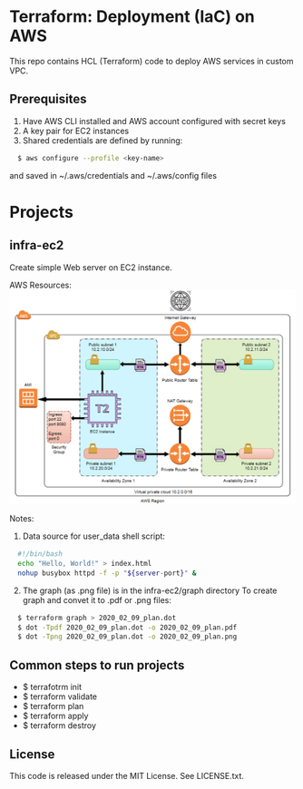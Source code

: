 # Terraform: Deployment (IaC) on AWS

This repo contains HCL (Terraform) code to deploy AWS services in custom VPC.

## Prerequisites ##
  1. Have AWS CLI installed and AWS account configured with secret keys
  2. A key pair for EC2 instances
  3. Shared credentials are defined by running:
``` bash
  $ aws configure --profile <key-name>
```  
and saved in ~/.aws/credentials and ~/.aws/config files

# Projects #

## infra-ec2 ## 
Create simple Web server on EC2 instance.<br>

AWS Resources: 
![alt text](https://github.com/serg239/terraform/blob/master/aws/infra-ec2/graph/infra-ec2.png "AWS Resources")

Notes:
1. Data source for user_data shell script:
```bash  
  #!/bin/bash
  echo "Hello, World!" > index.html
  nohup busybox httpd -f -p "${server-port}" &
```

2. The graph (as .png file) is in the infra-ec2/graph directory
  To create graph and convet it to .pdf or .png files:
```bash
  $ terraform graph > 2020_02_09_plan.dot
  $ dot -Tpdf 2020_02_09_plan.dot -o 2020_02_09_plan.pdf
  $ dot -Tpng 2020_02_09_plan.dot -o 2020_02_09_plan.png
```  

## Common steps to run projects ##

* $ terrafotrm init
* $ terraform validate
* $ terraform plan
* $ terraform apply
* $ terraform destroy


## License

This code is released under the MIT License. See LICENSE.txt.

